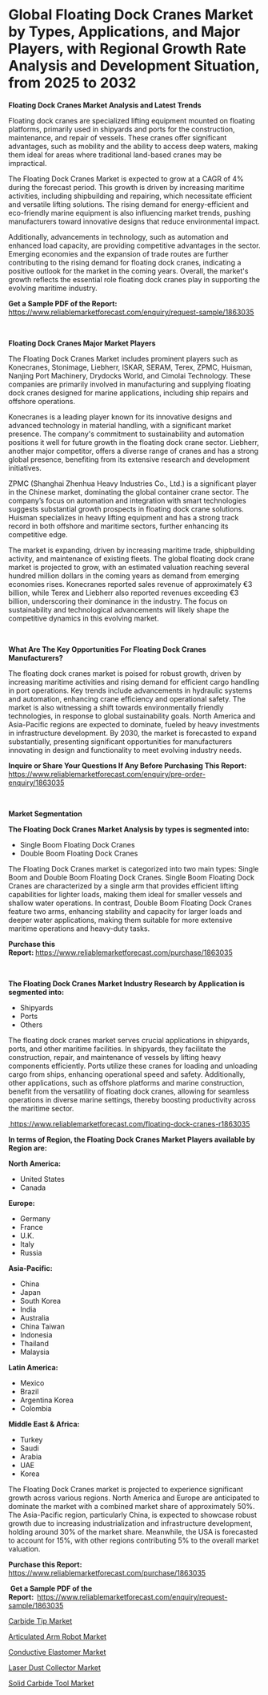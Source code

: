 <p><h1>Global Floating Dock Cranes Market by Types, Applications, and Major Players, with Regional Growth Rate Analysis and Development Situation, from 2025 to 2032</h1></p><p><strong>Floating Dock Cranes Market Analysis and Latest Trends</strong></p>
<p><p>Floating dock cranes are specialized lifting equipment mounted on floating platforms, primarily used in shipyards and ports for the construction, maintenance, and repair of vessels. These cranes offer significant advantages, such as mobility and the ability to access deep waters, making them ideal for areas where traditional land-based cranes may be impractical.</p><p>The Floating Dock Cranes Market is expected to grow at a CAGR of 4% during the forecast period. This growth is driven by increasing maritime activities, including shipbuilding and repairing, which necessitate efficient and versatile lifting solutions. The rising demand for energy-efficient and eco-friendly marine equipment is also influencing market trends, pushing manufacturers toward innovative designs that reduce environmental impact. </p><p>Additionally, advancements in technology, such as automation and enhanced load capacity, are providing competitive advantages in the sector. Emerging economies and the expansion of trade routes are further contributing to the rising demand for floating dock cranes, indicating a positive outlook for the market in the coming years. Overall, the market's growth reflects the essential role floating dock cranes play in supporting the evolving maritime industry.</p></p>
<p><strong>Get a Sample PDF of the Report:&nbsp;</strong> <a href="https://www.reliablemarketforecast.com/enquiry/request-sample/1863035?utm_campaign=1998&utm_medium=2&utm_source=Github&utm_content=ia&utm_term=10042025&utm_id=floating-dock-cranes">https://www.reliablemarketforecast.com/enquiry/request-sample/1863035</a></p>
<p>&nbsp;</p>
<p><strong>Floating Dock Cranes Major Market Players</strong></p>
<p><p>The Floating Dock Cranes Market includes prominent players such as Konecranes, Stonimage, Liebherr, ISKAR, SERAM, Terex, ZPMC, Huisman, Nanjing Port Machinery, Drydocks World, and Cimolai Technology. These companies are primarily involved in manufacturing and supplying floating dock cranes designed for marine applications, including ship repairs and offshore operations.</p><p>Konecranes is a leading player known for its innovative designs and advanced technology in material handling, with a significant market presence. The company's commitment to sustainability and automation positions it well for future growth in the floating dock crane sector. Liebherr, another major competitor, offers a diverse range of cranes and has a strong global presence, benefiting from its extensive research and development initiatives.</p><p>ZPMC (Shanghai Zhenhua Heavy Industries Co., Ltd.) is a significant player in the Chinese market, dominating the global container crane sector. The company’s focus on automation and integration with smart technologies suggests substantial growth prospects in floating dock crane solutions. Huisman specializes in heavy lifting equipment and has a strong track record in both offshore and maritime sectors, further enhancing its competitive edge.</p><p>The market is expanding, driven by increasing maritime trade, shipbuilding activity, and maintenance of existing fleets. The global floating dock crane market is projected to grow, with an estimated valuation reaching several hundred million dollars in the coming years as demand from emerging economies rises. Konecranes reported sales revenue of approximately €3 billion, while Terex and Liebherr also reported revenues exceeding €3 billion, underscoring their dominance in the industry. The focus on sustainability and technological advancements will likely shape the competitive dynamics in this evolving market.</p></p>
<p>&nbsp;</p>
<p><strong>What Are The Key Opportunities For Floating Dock Cranes Manufacturers?</strong></p>
<p><p>The floating dock cranes market is poised for robust growth, driven by increasing maritime activities and rising demand for efficient cargo handling in port operations. Key trends include advancements in hydraulic systems and automation, enhancing crane efficiency and operational safety. The market is also witnessing a shift towards environmentally friendly technologies, in response to global sustainability goals. North America and Asia-Pacific regions are expected to dominate, fueled by heavy investments in infrastructure development. By 2030, the market is forecasted to expand substantially, presenting significant opportunities for manufacturers innovating in design and functionality to meet evolving industry needs.</p></p>
<p><strong>Inquire or Share Your Questions If Any Before Purchasing This Report:</strong> <a href="https://www.reliablemarketforecast.com/enquiry/pre-order-enquiry/1863035?utm_campaign=1998&utm_medium=2&utm_source=Github&utm_content=ia&utm_term=10042025&utm_id=floating-dock-cranes">https://www.reliablemarketforecast.com/enquiry/pre-order-enquiry/1863035</a></p>
<p>&nbsp;</p>
<p><strong>Market Segmentation</strong></p>
<p><strong>The Floating Dock Cranes Market Analysis by types is segmented into:</strong></p>
<p><ul><li>Single Boom Floating Dock Cranes</li><li>Double Boom Floating Dock Cranes</li></ul></p>
<p><p>The Floating Dock Cranes market is categorized into two main types: Single Boom and Double Boom Floating Dock Cranes. Single Boom Floating Dock Cranes are characterized by a single arm that provides efficient lifting capabilities for lighter loads, making them ideal for smaller vessels and shallow water operations. In contrast, Double Boom Floating Dock Cranes feature two arms, enhancing stability and capacity for larger loads and deeper water applications, making them suitable for more extensive maritime operations and heavy-duty tasks.</p></p>
<p><strong>Purchase this Report:&nbsp;</strong><a href="https://www.reliablemarketforecast.com/purchase/1863035?utm_campaign=1998&utm_medium=2&utm_source=Github&utm_content=ia&utm_term=10042025&utm_id=floating-dock-cranes">https://www.reliablemarketforecast.com/purchase/1863035</a></p>
<p>&nbsp;</p>
<p><strong>The Floating Dock Cranes Market Industry Research by Application is segmented into:</strong></p>
<p><ul><li>Shipyards</li><li>Ports</li><li>Others</li></ul></p>
<p><p>The floating dock cranes market serves crucial applications in shipyards, ports, and other maritime facilities. In shipyards, they facilitate the construction, repair, and maintenance of vessels by lifting heavy components efficiently. Ports utilize these cranes for loading and unloading cargo from ships, enhancing operational speed and safety. Additionally, other applications, such as offshore platforms and marine construction, benefit from the versatility of floating dock cranes, allowing for seamless operations in diverse marine settings, thereby boosting productivity across the maritime sector.</p></p>
<p><a href="https://www.reliablemarketforecast.com/floating-dock-cranes-r1863035?utm_campaign=1998&utm_medium=2&utm_source=Github&utm_content=ia&utm_term=10042025&utm_id=floating-dock-cranes">&nbsp;https://www.reliablemarketforecast.com/floating-dock-cranes-r1863035</a></p>
<p><strong>In terms of Region, the Floating Dock Cranes Market Players available by Region are:</strong></p>
<p>
    <p> <strong> North America: </strong>
        <ul>
            <li>United States</li>
            <li>Canada</li>
        </ul>
        </p> 
    <p> <strong> Europe: </strong>
        <ul>
            <li>Germany</li>
            <li>France</li>
            <li>U.K.</li>
            <li>Italy</li>
            <li>Russia</li>
        </ul>
        </p> 
    <p> <strong> Asia-Pacific: </strong>
        <ul>
            <li>China</li>
            <li>Japan</li>
            <li>South Korea</li>
            <li>India</li>
            <li>Australia</li>
            <li>China Taiwan</li>
            <li>Indonesia</li>
            <li>Thailand</li>
            <li>Malaysia</li>
        </ul>
        </p> 
    <p> <strong> Latin America: </strong>
        <ul>
            <li>Mexico</li>
            <li>Brazil</li>
            <li>Argentina Korea</li>
            <li>Colombia</li>
        </ul>
        </p> 
    <p> <strong> Middle East & Africa: </strong>
        <ul>
            <li>Turkey</li>
            <li>Saudi</li>
            <li>Arabia</li>
            <li>UAE</li>
            <li>Korea</li>
        </ul>
    </p>
    </p>
<p><p>The Floating Dock Cranes market is projected to experience significant growth across various regions. North America and Europe are anticipated to dominate the market with a combined market share of approximately 50%. The Asia-Pacific region, particularly China, is expected to showcase robust growth due to increasing industrialization and infrastructure development, holding around 30% of the market share. Meanwhile, the USA is forecasted to account for 15%, with other regions contributing 5% to the overall market valuation.</p></p>
<p><strong>Purchase this Report: </strong><a href="https://www.reliablemarketforecast.com/purchase/1863035?utm_campaign=1998&utm_medium=2&utm_source=Github&utm_content=ia&utm_term=10042025&utm_id=floating-dock-cranes">https://www.reliablemarketforecast.com/purchase/1863035</a></p>
<p>&nbsp;<strong>Get a Sample PDF of the Report:&nbsp;&nbsp;</strong><a href="https://www.reliablemarketforecast.com/enquiry/request-sample/1863035?utm_campaign=1998&utm_medium=2&utm_source=Github&utm_content=ia&utm_term=10042025&utm_id=floating-dock-cranes">https://www.reliablemarketforecast.com/enquiry/request-sample/1863035</a></p>
<p><strong></strong></p>
<p><p><a href="https://github.com/smarzkathyb6/Market-Research-Report-List-1/blob/main/carbide-tip-market.md?utm_campaign=1998&utm_medium=2&utm_source=Github&utm_content=ia&utm_term=10042025&utm_id=floating-dock-cranes">Carbide Tip Market</a></p><p><a href="https://github.com/kielbledeni0/Market-Research-Report-List-1/blob/main/articulated-arm-robot-market.md?utm_campaign=1998&utm_medium=2&utm_source=Github&utm_content=ia&utm_term=10042025&utm_id=floating-dock-cranes">Articulated Arm Robot Market</a></p><p><a href="https://github.com/ernierintzfu/Market-Research-Report-List-1/blob/main/conductive-elastomer-market.md?utm_campaign=1998&utm_medium=2&utm_source=Github&utm_content=ia&utm_term=10042025&utm_id=floating-dock-cranes">Conductive Elastomer Market</a></p><p><a href="https://github.com/gukenneth26571/Market-Research-Report-List-1/blob/main/laser-dust-collector-market.md?utm_campaign=1998&utm_medium=2&utm_source=Github&utm_content=ia&utm_term=10042025&utm_id=floating-dock-cranes">Laser Dust Collector Market</a></p><p><a href="https://github.com/goickpache1m/Market-Research-Report-List-1/blob/main/solid-carbide-tool-market.md?utm_campaign=1998&utm_medium=2&utm_source=Github&utm_content=ia&utm_term=10042025&utm_id=floating-dock-cranes">Solid Carbide Tool Market</a></p></p>